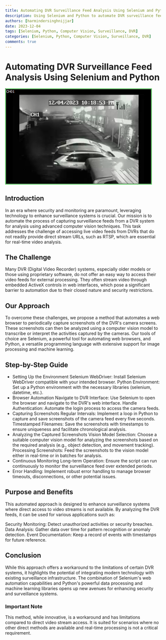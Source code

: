 ```yaml
---
title: Automating DVR Surveillance Feed Analysis Using Selenium and Python
description: Using Selenium and Python to automate DVR surveillance feed analysis for enhanced security and monitoring.
authors: [harmindersinghnijjar]
date: 2023-12-04
tags: [Selenium, Python, Computer Vision, Surveillance, DVR]
categories: [Selenium, Python, Computer Vision, Surveillance, DVR]
comments: true
---
```


# Automating DVR Surveillance Feed Analysis Using Selenium and Python

![](../../resources/Images/msedge_3V6uvbHXrQ.png)


## Introduction
In an era where security and monitoring are paramount, leveraging technology to enhance surveillance systems is crucial. Our mission is to automate the process of capturing surveillance feeds from a DVR system for analysis using advanced computer vision techniques. This task addresses the challenge of accessing live video feeds from DVRs that do not readily provide direct stream URLs, such as RTSP, which are essential for real-time video analysis.

## The Challenge
Many DVR (Digital Video Recorder) systems, especially older models or those using proprietary software, do not offer an easy way to access their video feeds for external processing. They often stream video through embedded ActiveX controls in web interfaces, which pose a significant barrier to automation due to their closed nature and security restrictions.

## Our Approach
To overcome these challenges, we propose a method that automates a web browser to periodically capture screenshots of the DVR's camera screens. These screenshots can then be analyzed using a computer vision model to transcribe or interpret the activities captured by the cameras. Our tools of choice are Selenium, a powerful tool for automating web browsers, and Python, a versatile programming language with extensive support for image processing and machine learning.

## Step-by-Step Guide

-  Setting Up the Environment
   Selenium WebDriver: Install Selenium WebDriver compatible with your intended browser.
   Python Environment: Set up a Python environment with the necessary libraries (selenium, datetime, etc.).
-  Browser Automation
   Navigate to DVR Interface: Use Selenium to open the browser and navigate to the DVR's web interface.
   Handle Authentication: Automate the login process to access the camera feeds.
-  Capturing Screenshots
   Regular Intervals: Implement a loop in Python to capture and save screenshots of the camera feed every five seconds.
   Timestamped Filenames: Save the screenshots with timestamps to ensure uniqueness and facilitate chronological analysis.
-  Analyzing the Captured Screenshots
   Vision Model Selection: Choose a suitable computer vision model for analyzing the screenshots based on the required analysis (e.g., object detection, and movement tracking).
   Processing Screenshots: Feed the screenshots to the vision model either in real-time or in batches for analysis.
-  Continuous Monitoring
   Long-term Operation: Ensure the script can run continuously to monitor the surveillance feed over extended periods.
-  Error Handling: Implement robust error handling to manage 
   browser timeouts, disconnections, or other potential issues.

##   Purpose and Benefits
   This automated approach is designed to enhance surveillance systems where direct access to video streams is not available. By analyzing the DVR feeds, it can be used for various applications such as:

Security Monitoring: Detect unauthorized activities or security breaches.
Data Analysis: Gather data over time for pattern recognition or anomaly detection.
Event Documentation: Keep a record of events with timestamps for future reference.

## Conclusion
While this approach offers a workaround to the limitations of certain DVR systems, it highlights the potential of integrating modern technology with existing surveillance infrastructure. The combination of Selenium's web automation capabilities and Python's powerful data processing and machine learning libraries opens up new avenues for enhancing security and surveillance systems.

### Important Note 
This method, while innovative, is a workaround and has limitations compared to direct video stream access. It is suited for scenarios where no other direct methods are available and real-time processing is not a critical requirement.
